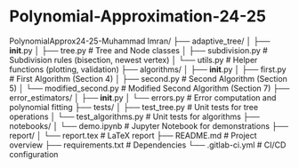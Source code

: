 # Polynomial-Approximation-24-25
PolynomialApprox24-25-Muhammad Imran/
├── adaptive_tree/
│   ├── __init__.py
│   ├── tree.py           # Tree and Node classes
│   ├── subdivision.py    # Subdivision rules (bisection, newest vertex)
│   └── utils.py          # Helper functions (plotting, validation)
├── algorithms/
│   ├── __init__.py
│   ├── first.py          # First Algorithm (Section 4)
│   ├── second.py         # Second Algorithm (Section 5)
│   └── modified_second.py # Modified Second Algorithm (Section 7)
├── error_estimators/
│   ├── __init__.py
│   └── errors.py         # Error computation and polynomial fitting
├── tests/
│   ├── test_tree.py      # Unit tests for tree operations
│   └── test_algorithms.py # Unit tests for algorithms
├── notebooks/
│   └── demo.ipynb        # Jupyter Notebook for demonstrations
├── report/
│   └── report.tex        # LaTeX report
├── README.md             # Project overview
├── requirements.txt      # Dependencies
└── .gitlab-ci.yml        # CI/CD configuration
